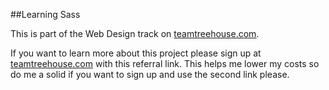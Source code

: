 ##Learning Sass

This is part of the Web Design track on [teamtreehouse.com](http://teamtreehouse.com/tracks/web-design).

If you want to learn more about this project please sign up at [teamtreehouse.com](http://referrals.trhou.se/dustinleer) with this referral link. This helps me lower my costs so do me a solid if you want to sign up and use the second link please.